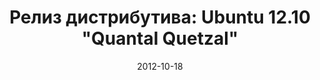 ---
layout: post
title: "Релиз дистрибутива: Ubuntu 12.10 \"Quantal Quetzal\""
date: 2012-10-18   
---